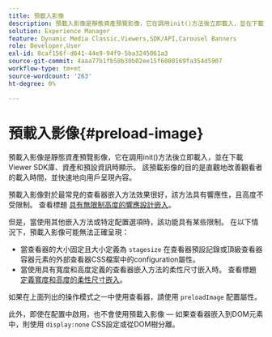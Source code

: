 ```yaml
---
title: 預載入影像
description: 預載入影像是靜態資產預覽影像，它在調用init()方法後立即載入，並在下載Viewer SDK庫、資產和預設資訊時顯示。 該預載影像的目的是直觀地改善觀看者的載入時間，並快速地向用戶呈現內容。
solution: Experience Manager
feature: Dynamic Media Classic,Viewers,SDK/API,Carousel Banners
role: Developer,User
exl-id: 8caf156f-d641-44e9-94f9-5ba3245061a3
source-git-commit: 4aaa77b1fb58b30b02ee15f6080169fa354d5907
workflow-type: tm+mt
source-wordcount: '263'
ht-degree: 0%

---
```


# 預載入影像{#preload-image}

預載入影像是靜態資產預覽影像，它在調用init()方法後立即載入，並在下載Viewer SDK庫、資產和預設資訊時顯示。 該預載影像的目的是直觀地改善觀看者的載入時間，並快速地向用戶呈現內容。

預載入影像對於最常見的查看器嵌入方法效果很好，該方法具有響應性，且高度不受限制。 查看標題 [具有無限制高度的響應設計嵌入](../../c-html5-aem-asset-viewers/c-html5-aem-carousel/c-html5-aem-carousel.md#concept-b44f1df3c1c64d4e8b5565e7736bf95e)。

但是，當使用其他嵌入方法或特定配置選項時，該功能具有某些限制。 在以下情況下，預載入影像可能無法正確呈現：

* 當查看器的大小固定且大小定義為 `stagesize` 在查看器預設記錄或頂級查看器容器元素的外部查看器CSS檔案中的configuration屬性。
* 當使用具有寬度和高度定義的查看器嵌入方法的柔性尺寸嵌入時。 查看標題 [定義寬度和高度的柔性尺寸嵌入](../../c-html5-aem-asset-viewers/c-html5-aem-interactive-images/c-html5-aem-interactive-images.md#section-6bb5d3c502544ad18a58eafe12a13435)。

如果在上面列出的操作模式之一中使用查看器，請使用 `preloadImage` 配置屬性。

此外，即使在配置中啟用，也不會使用預載入影像 — 如果查看器嵌入到DOM元素中，則使用 `display:none` CSS設定或從DOM樹分離。
